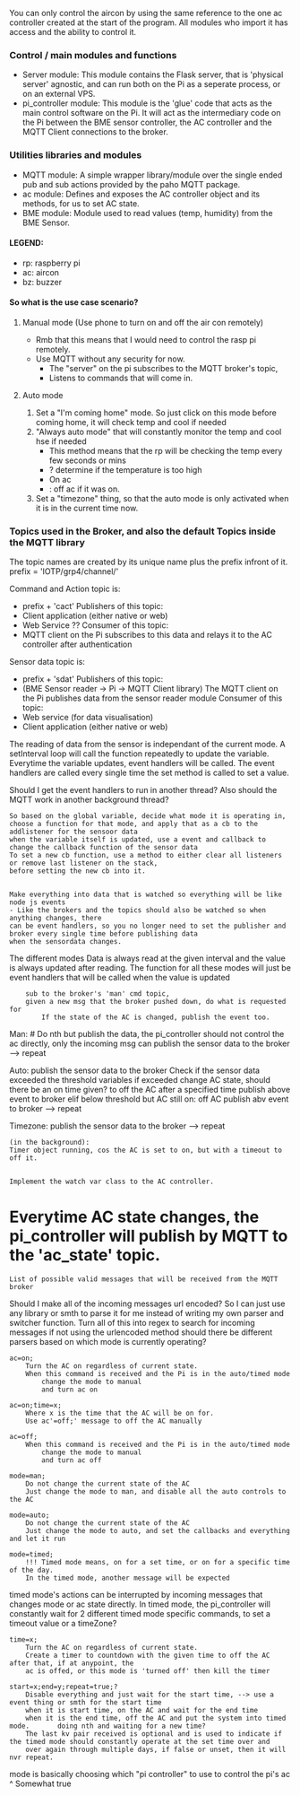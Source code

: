 You can only control the aircon by using the same reference to the one ac controller created at the start of the program.
All modules who import it has access and the ability to control it.

### Control / main modules and functions
- Server module:
	This module contains the Flask server, that is 'physical server' agnostic, and can run both on the Pi
	as a seperate process, or on an external VPS.
- pi_controller module:
	This module is the 'glue' code that acts as the main control software on the Pi.
	It will act as the intermediary code on the Pi between the BME sensor controller, the AC controller and
	the MQTT Client connections to the broker.

### Utilities libraries and modules
- MQTT module:
	A simple wrapper library/module over the single ended pub and sub actions provided by the paho MQTT package.
- ac module:
	Defines and exposes the AC controller object and its methods, for us to set AC state.
- BME module:
	Module used to read values (temp, humidity) from the BME Sensor.


#### LEGEND:
- rp: raspberry pi
- ac: aircon
- bz: buzzer

#### So what is the use case scenario?
1. Manual mode (Use phone to turn on and off the air con remotely)
    - Rmb that this means that I would need to control the rasp pi remotely.
    - Use MQTT without any security for now.
        - The "server" on the pi subscribes to the MQTT broker's topic,
        - Listens to commands that will come in.

2. Auto mode
    1. Set a "I'm coming home" mode. So just click on this mode before coming home, it will check temp and cool if needed
    2. "Always auto mode" that will constantly monitor the temp and cool hse if needed
        - This method means that the rp will be checking the temp every few seconds or mins
        - ?	determine if the temperature is too high
        - On ac
        - : off ac if it was on.
    3. Set a "timezone" thing, so that the auto mode is only activated when it is in the current time now.


### Topics used in the Broker, and also the default Topics inside the MQTT library

The topic names are created by its unique name plus the prefix infront of it.
	prefix = 'IOTP/grp4/channel/'

Command and Action topic is:
- prefix + 'cact'
Publishers of this topic:
- Client application (either native or web)
- Web Service ??
Consumer of this topic:
- MQTT client on the Pi subscribes to this data and relays it to the AC controller after authentication

Sensor data topic is:
- prefix + 'sdat'
Publishers of this topic:
- (BME Sensor reader -> Pi -> MQTT Client library) The MQTT client on the Pi publishes data from the sensor reader module
Consumer of this topic:
- Web service (for data visualisation)
- Client application (either native or web)









The reading of data from the sensor is independant of the current mode. A setInterval loop will call the
function repeatedly to update the variable. Everytime the variable updates, event handlers will be called.
The event handlers are called every single time the set method is called to set a value.

Should I get the event handlers to run in another thread?
Also should the MQTT work in another background thread?

	So based on the global variable, decide what mode it is operating in,
	choose a function for that mode, and apply that as a cb to the addlistener for the sensoor data
	when the variable itself is updated, use a event and callback to change the callback function of the sensor data
	To set a new cb function, use a method to either clear all listeners or remove last listener on the stack,
	before setting the new cb into it.
	

	Make everything into data that is watched so everything will be like node js events
	- Like the brokers and the topics should also be watched so when anything changes, there
	can be event handlers, so you no longer need to set the publisher and broker every single time before publishing data
	when the sensordata changes.

The different modes
	Data is always read at the given interval and the value is always updated after reading.
	The function for all these modes will just be event handlers that will be called when the value is updated

		sub to the broker's 'man' cmd topic,
		given a new msg that the broker pushed down, do what is requested for
			If the state of the AC is changed, publish the event too.

Man:
	# Do nth but publish the data, the pi_controller should not control the ac directly, only the incoming msg can
	publish the sensor data to the broker
	--> repeat

Auto:
	publish the sensor data to the broker
	Check if the sensor data exceeded the threshold variables
		if exceeded
			change AC state, should there be an on time given? to off the AC after a specified time
			publish above event to broker
		elif below threshold but AC still on:
			off AC
			publish abv event to broker
	--> repeat

Timezone:
	publish the sensor data to the broker
	--> repeat

	(in the background):
	Timer object running, cos the AC is set to on, but with a timeout to off it.


	Implement the watch var class to the AC controller.


Everytime AC state changes, the pi_controller will publish by MQTT to the 'ac_state' topic.
====================================================================================================================================

	List of possible valid messages that will be received from the MQTT broker

Should I make all of the incoming messages url encoded? So I can just use any library or smth to parse
	it for me instead of writing my own parser and switcher function.
	Turn all of this into regex to search for incoming messages if not using the urlencoded method
should there be different parsers based on which mode is currently operating?

	ac=on;
		Turn the AC on regardless of current state.
		When this command is received and the Pi is in the auto/timed mode
			change the mode to manual
			and turn ac on

	ac=on;time=x;
		Where x is the time that the AC will be on for.
		Use ac'=off;' message to off the AC manually

	ac=off;
		When this command is received and the Pi is in the auto/timed mode
			change the mode to manual
			and turn ac off

	mode=man;
		Do not change the current state of the AC
		Just change the mode to man, and disable all the auto controls to the AC

	mode=auto;
		Do not change the current state of the AC
		Just change the mode to auto, and set the callbacks and everything and let it run

	mode=timed;
		!!! Timed mode means, on for a set time, or on for a specific time of the day.
		In the timed mode, another message will be expected

timed mode's actions can be interrupted by incoming messages that changes mode or ac state directly.
In timed mode, the pi_controller will constantly wait for 2 different timed mode specific commands, to set a timeout value or a timeZone?

	time=x;
		Turn the AC on regardless of current state.
		Create a timer to countdown with the given time to off the AC after that, if at anypoint, the
		ac is offed, or this mode is 'turned off' then kill the timer

	start=x;end=y;repeat=true;?
		Disable everything and just wait for the start time, --> use a event thing or smth for the start time
		when it is start time, on the AC and wait for the end time
		when it is the end time, off the AC and put the system into timed mode.       doing nth and waiting for a new time?
		The last kv pair received is optional and is used to indicate if the timed mode should constantly operate at the set time over and
		over again through multiple days, if false or unset, then it will nvr repeat.


mode is basically choosing which "pi controller" to use to control the pi's ac
^ Somewhat true